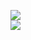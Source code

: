 [![](https://img.shields.io/badge/Made%20With-Github%20Spray-lightgrey.svg?style=for-the-badge&logo=github)](https://github.com/Annihil/github-spray#5604)  
[![](https://i.imgur.com/2DrTn0Z.gif)](https://github.com/Annihil/github-spray)